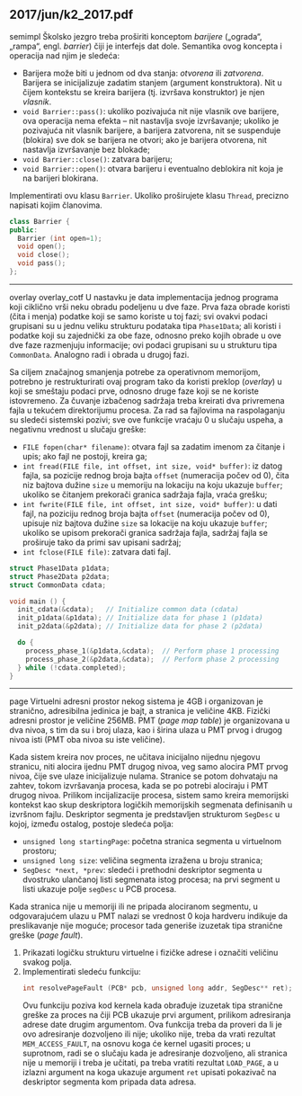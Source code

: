 2017/jun/k2_2017.pdf
--------------------------------------------------------------------------------
semimpl
Školsko jezgro treba proširiti konceptom *barijere* („ograda“, „rampa“, engl. *barrier*) čiji je
interfejs dat dole. Semantika ovog koncepta i operacija nad njim je sledeća:

- Barijera može biti u jednom od dva stanja: *otvorena* ili *zatvorena*. Barijera se
inicijalizuje zadatim stanjem (argument konstruktora). Nit u čijem kontekstu se kreira
barijera (tj. izvršava konstruktor) je njen *vlasnik*.
- `void Barrier::pass()`: ukoliko pozivajuća nit nije vlasnik ove barijere, ova
operacija nema efekta – nit nastavlja svoje izvršavanje; ukoliko je pozivajuća nit
vlasnik barijere, a barijera zatvorena, nit se suspenduje (blokira) sve dok se barijera
ne otvori; ako je barijera otvorena, nit nastavlja izvršavanje bez blokade;
- `void Barrier::close()`: zatvara barijeru;
- `void Barrier::open()`: otvara barijeru i eventualno deblokira nit koja je na barijeri
blokirana.

Implementirati ovu klasu `Barrier`. Ukoliko proširujete klasu `Thread`, precizno napisati kojim
članovima.
```cpp
class Barrier {
public:
  Barrier (int open=1);
  void open();
  void close();
  void pass();
};
```

--------------------------------------------------------------------------------
overlay overlay_cotf
U nastavku je data implementacija jednog programa koji ciklično vrši neku obradu podeljenu
u dve faze. Prva faza obrade koristi (čita i menja) podatke koji se samo koriste u toj fazi; svi
ovakvi podaci grupisani su u jednu veliku strukturu podataka tipa `Phase1Data`; ali koristi i
podatke koji su zajednički za obe faze, odnosno preko kojih obrade u ove dve faze razmenjuju
informacije; ovi podaci grupisani su u strukturu tipa `CommonData`. Analogno radi i obrada u
drugoj fazi.

Sa ciljem značajnog smanjenja potrebe za operativnom memorijom, potrebno je restrukturirati
ovaj program tako da koristi preklop (*overlay*) u koji se smeštaju podaci prve, odnosno druge
faze koji se ne koriste istovremeno. Za čuvanje izbačenog sadržaja treba kreirati dva
privremena fajla u tekućem direktorijumu procesa. Za rad sa fajlovima na raspolaganju su
sledeći sistemski pozivi; sve ove funkcije vraćaju 0 u slučaju uspeha, a negativnu vrednost u
slučaju greške:

- `FILE fopen(char* filename)`: otvara fajl sa zadatim imenom za čitanje i upis; ako
fajl ne postoji, kreira ga;
- `int fread(FILE file, int offset, int size, void* buffer)`: iz datog fajla,
sa pozicije rednog broja bajta `offset` (numeracija počev od 0), čita niz bajtova dužine
`size` u memoriju na lokaciju na koju ukazuje `buffer`; ukoliko se čitanjem prekorači
granica sadržaja fajla, vraća grešku;
- `int fwrite(FILE file, int offset, int size, void* buffer)`: u dati fajl, na
poziciju rednog broja bajta `offset`  (numeracija počev od 0), upisuje niz bajtova
dužine `size` sa lokacije na koju ukazuje `buffer`; ukoliko se upisom prekorači granica
sadržaja fajla, sadržaj fajla se proširuje tako da primi sav upisani sadržaj;
- `int fclose(FILE file)`: zatvara dati fajl.

```cpp
struct Phase1Data p1data;
struct Phase2Data p2data;
struct CommonData cdata;

void main () {
  init_cdata(&cdata);   // Initialize common data (cdata)
  init_p1data(&p1data); // Initialize data for phase 1 (p1data)
  init_p2data(&p2data); // Initialize data for phase 2 (p2data)

  do {
    process_phase_1(&p1data,&cdata);  // Perform phase 1 processing
    process_phase_2(&p2data,&cdata);  // Perform phase 2 processing
  } while (!cdata.completed);
}
```

--------------------------------------------------------------------------------
page
Virtuelni adresni prostor nekog sistema je 4GB i organizovan je stranično, adresibilna jedinica
je bajt, a stranica je veličine 4KB. Fizički adresni prostor je veličine 256MB. PMT (*page map table*) je organizovana u dva nivoa, s tim da su i broj ulaza, kao i širina ulaza u PMT prvog i
drugog nivoa isti (PMT oba nivoa su iste veličine).

Kada sistem kreira nov proces, ne učitava inicijalno nijednu njegovu stranicu, niti alocira
ijednu PMT drugog nivoa, veg samo alocira PMT prvog nivoa, čije sve ulaze inicijalizuje
nulama. Stranice se potom dohvataju na zahtev, tokom izvršavanja procesa, kada se po potrebi
alociraju i PMT drugog nivoa. Prilikom incijalizacije procesa, sistem samo kreira memorijski
kontekst kao skup deskriptora logičkih memorijskih segmenata definisanih u izvršnom fajlu.
Deskriptor segmenta je predstavljen strukturom `SegDesc`  u kojoj, između ostalog, postoje
sledeća polja:

- `unsigned long startingPage`: početna stranica segmenta u virtuelnom prostoru;
- `unsigned long size`: veličina segmenta izražena u broju stranica;
- `SegDesc *next, *prev`: sledeći i prethodni deskriptor segmenta u dvostruko
ulančanoj listi segmenata istog procesa; na prvi segment u listi ukazuje polje `segDesc`
u PCB procesa.

Kada stranica nije u memoriji ili ne pripada alociranom segmentu, u odgovarajućem ulazu u
PMT nalazi se vrednost 0 koja hardveru indikuje da preslikavanje nije moguće; procesor tada
generiše izuzetak tipa stranične greške (*page fault*).

1. Prikazati logičku strukturu virtuelne i fizičke adrese i označiti veličinu svakog polja.
2. Implementirati sledeću funkciju:
   ```cpp
   int resolvePageFault (PCB* pcb, unsigned long addr, SegDesc** ret);
   ```
   Ovu funkciju poziva kod kernela kada obrađuje izuzetak tipa stranične greške za proces na čiji
PCB ukazuje prvi argument, prilikom adresiranja adrese date drugim argumentom. Ova
funkcija treba da proveri da li je ovo adresiranje dozvoljeno ili nije; ukoliko nije, treba da
vrati rezultat `MEM_ACCESS_FAULT`, na osnovu koga će kernel ugasiti proces; u suprotnom, radi
se o slučaju kada je adresiranje dozvoljeno, ali stranica nije u memoriji i treba je učitati, pa
treba vratiti rezultat `LOAD_PAGE`, a u izlazni argument na koga ukazuje argument `ret` upisati
pokazivač na deskriptor segmenta kom pripada data adresa.
